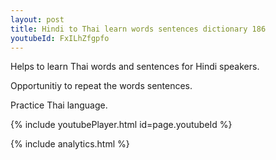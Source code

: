```yaml
---
layout: post
title: Hindi to Thai learn words sentences dictionary 186 
youtubeId: FxILhZfgpfo
---
```

 
 
Helps to learn Thai words and sentences for Hindi speakers.

Opportunitiy to repeat the words sentences. 

Practice Thai language. 
 
{% include youtubePlayer.html id=page.youtubeId %}
 
 
{% include analytics.html %}